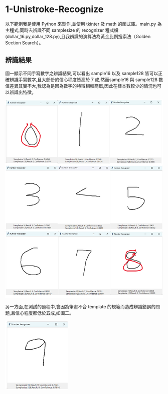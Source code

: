# 1-Unistroke-Recognize
以下範例我是使用 Python 來製作,並使用 tkinter 及 math 的函式庫。main.py 為主程式,同時去辨識不同 samplesize 的 recognizer 程式檔(dollar_16.py,dollar_128.py),且我辨識的演算法為黃金比例搜索法（Golden Section Search）。

## 辨識結果
圖一顯示不同手寫數字之辨識結果,可以看出 sample16 以及 sample128 皆可以正確辨識手寫數字,且大部份的信心程度皆高於 7 成,然而sample16 與 sample128 數值差異其實不大,我認為是因為數字的特徵相較簡單,因此在樣本數較少的情況也可以辨識出特徵。

<img src="./image/img_1.png" alt="Demo" width="600" height="630"/>

另一方面,在測試的過程中,會因為筆畫不合 template 的規範而造成辨識錯誤的問題,且信心程度都低於五成,如圖二。

<img src="./image/img_2.png" alt="Demo" width="200" height="220"/>

